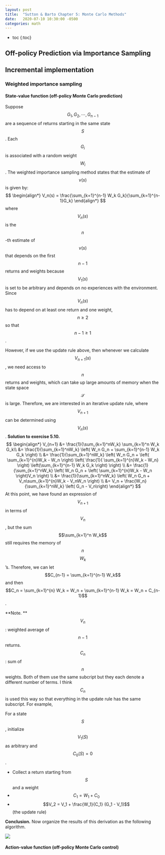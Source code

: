 ```yaml
---
layout: post
title:  "Sutton & Barto Chapter 5: Monte Carlo Methods"
date:   2020-07-10 10:30:00 -0500
categories: math
---
```


<script src="https://cdn.mathjax.org/mathjax/latest/MathJax.js?config=TeX-AMS-MML_HTMLorMML" type="text/javascript"></script>

- toc
{:toc}
## Off-policy Prediction via Importance Sampling



## Incremental implementation

### Weighted importance sampling

#### State-value function (off-policy Monte Carlo prediction)

Suppose $$G_1, G_2, \cdots, G_{n-1}$$ are a sequence of returns starting in the same state $$S$$. Each $$G_i$$ is associated with a random weight $$W_i$$. The weighted importance sampling method states that the estimate of $$v(s)$$ is given by:
$$
\begin{align*}
V_n(s) = \frac{\sum_{k=1}^{n-1} W_k G_k}{\sum_{k=1}^{n-1}G_k}
\end{align*}
$$
where $$V_n(s)$$ is the $$n$$-th estimate of $$v(s)$$ that depends on the first $$n-1$$ returns and weights because $$V_1(s)$$ is set to be arbitrary and depends on no experiences with the environment. Since $$V_n(s)$$ has to depend on at least one return and one weight, $$n \geq 2$$ so that $$n-1 \geq 1$$.

However, if we use the update rule above, then whenever we calculate $$V_{n+1}(s)$$, we need access to $$n$$ returns and weights, which can take up large amounts of memory when the state space $$\mathcal{S}$$ is large. Therefore, we are interested in an iterative update rule, where $$V_{n+1}$$ can be determined using $$V_n(s)$$. **Solution to exercise 5.10.**
$$
\begin{align*}
V_{n+1} &= \frac{1}{\sum_{k=1}^nW_k} \sum_{k=1}^n W_k G_k\\
&= \frac{1}{\sum_{k=1}^nW_k}  \left( W_n G_n + \sum_{k=1}^{n-1} W_k G_k \right) \\
&= \frac{1}{\sum_{k=1}^nW_k} \left( W_n G_n + \left( \sum_{k=1}^{n}W_k - W_n \right) \left( \frac{1}{ \sum_{k=1}^{n}W_k - W_n} \right) \left(\sum_{k=1}^{n-1} W_k G_k \right) \right) \\
&= \frac{1}{\sum_{k=1}^nW_k} \left( W_n G_n + \left( \sum_{k=1}^{n}W_k - W_n \right)V_n \right) \\
&= \frac{1}{\sum_{k=1}^nW_k} \left( W_n G_n + V_n\sum_{k=1}^{n}W_k - V_nW_n \right) \\
&= V_n + \frac{W_n}{\sum_{k=1}^nW_k} \left( G_n - V_n\right)
\end{align*}
$$
At this point, we have found an expression of $$V_{n+1}$$ in terms of $$V_n$$, but the sum $$\sum_{k=1}^n W_k$$ still requires the memory of $$n$$ $$W_k$$’s. Therefore, we can let $$C_{n-1} = \sum_{k=1}^{n-1} W_k$$ and then $$C_n = \sum_{k=1}^{n} W_k = W_n + \sum_{k=1}^{n-1} W_k = W_n + C_{n-1}$$.

**Note. ** $$V_n$$: weighted average of $$n - 1$$ returns. $$C_n$$: sum of $$n$$ weights. Both of them use the same subcript but they each denote a different number of terms. I think $$C_n$$ is used this way so that everything in the update rule has the same subscript. For example,

For a state $$S$$, initialize $$V_1(S)$$ as arbitrary and $$C_0(S)=0$$.

- Collect a return starting from $$S$$ and a weight
- $$C_1 = W_1 + C_0$$  
- $$V_2 = V_1 + \frac{W_1}{C_1} (G_1 - V_1)$$ (the update rule)

**Conclusion.** Now organize the results of this derivation as the following algorithm.

<img src="https://i.loli.net/2020/07/11/eptx6IswSFAPcCg.png">

#### Action-value function (off-policy Monte Carlo control)

 



